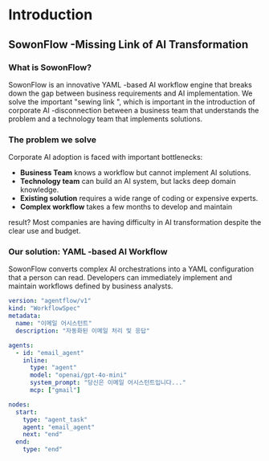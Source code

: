 # Introduction

## SowonFlow -Missing Link of AI Transformation

### What is SowonFlow?

SowonFlow is an innovative YAML -based AI workflow engine that breaks down the gap between business requirements and AI implementation. We solve the important "sewing link ", which is important in the introduction of corporate AI -disconnection between a business team that understands the problem and a technology team that implements solutions.

### The problem we solve

Corporate AI adoption is faced with important bottlenecks:

* **Business Team** knows a workflow but cannot implement AI solutions.
* **Technology team** can build an AI system, but lacks deep domain knowledge.
* **Existing solution** requires a wide range of coding or expensive experts.
* **Complex workflow** takes a few months to develop and maintain

result? Most companies are having difficulty in AI transformation despite the clear use and budget.

### Our solution: YAML -based AI Workflow

SowonFlow converts complex AI orchestrations into a YAML configuration that a person can read. Developers can immediately implement and maintain workflows defined by business analysts.

```yaml
version: "agentflow/v1"
kind: "WorkflowSpec"
metadata:
  name: "이메일 어시스턴트"
  description: "자동화된 이메일 처리 및 응답"

agents:
  - id: "email_agent"
    inline:
      type: "agent"
      model: "openai/gpt-4o-mini"
      system_prompt: "당신은 이메일 어시스턴트입니다..."
      mcp: ["gmail"]

nodes:
  start:
    type: "agent_task"
    agent: "email_agent"
    next: "end"
  end:
    type: "end"
```
